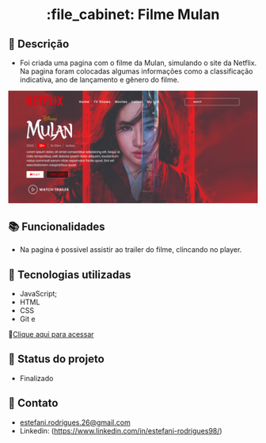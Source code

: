 <h1 align="center">:file_cabinet: Filme Mulan</h1>

## :memo: Descrição
* Foi criada uma pagina com o filme da Mulan, simulando o site da Netflix.
Na pagina foram colocadas algumas informações como a classificação indicativa, ano de lançamento e gênero do filme.

![preview](assets/preview.png)

## :books: Funcionalidades
* Na pagina é possivel assistir ao trailer do filme, clincando no player.

## :wrench: Tecnologias utilizadas
* JavaScript;
* HTML
* CSS
* Git e 

🔗[Clique aqui para acessar]()

## :dart: Status do projeto

* Finalizado

## 📧 Contato
* estefani.rodrigues.26@gmail.com
* Linkedin: (https://www.linkedin.com/in/estefani-rodrigues98/)

